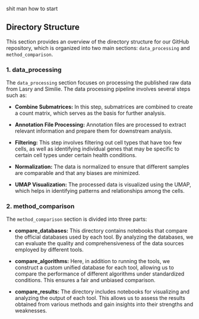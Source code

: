 shit man how to start
## Directory Structure

This section provides an overview of the directory structure for our GitHub repository, which is organized into two main sections: `data_processing` and `method_comparison`.

### 1. data_processing

The `data_processing` section focuses on processing the published raw data from Lasry and Similie. The data processing pipeline involves several steps such as:

- **Combine Submatrices:** In this step, submatrices are combined to create a count matrix, which serves as the basis for further analysis.

- **Annotation File Processing:** Annotation files are processed to extract relevant information and prepare them for downstream analysis.

- **Filtering:** This step involves filtering out cell types that have too few cells, as well as identifying individual genes that may be specific to certain cell types under certain health conditions.

- **Normalization:** The data is normalized to ensure that different samples are comparable and that any biases are minimized.

- **UMAP Visualization:** The processed data is visualized using the UMAP, which helps in identifying patterns and relationships among the cells.

### 2. method_comparison

The `method_comparison` section is divided into three parts:

- **compare_databases:** This directory contains notebooks that compare the official databases used by each tool. By analyzing the databases, we can evaluate the quality and comprehensiveness of the data sources employed by different tools.

- **compare_algorithms:** Here, in addition to running the tools, we construct a custom unified database for each tool, allowing us to compare the performance of different algorithms under standardized conditions. This ensures a fair and unbiased comparison.

- **compare_results:** The directory includes notebooks for visualizing and analyzing the output of each tool. This allows us to assess the results obtained from various methods and gain insights into their strengths and weaknesses.
